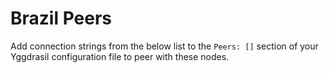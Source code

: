 # Brazil Peers

Add connection strings from the below list to the `Peers: []` section of your
Yggdrasil configuration file to peer with these nodes.
